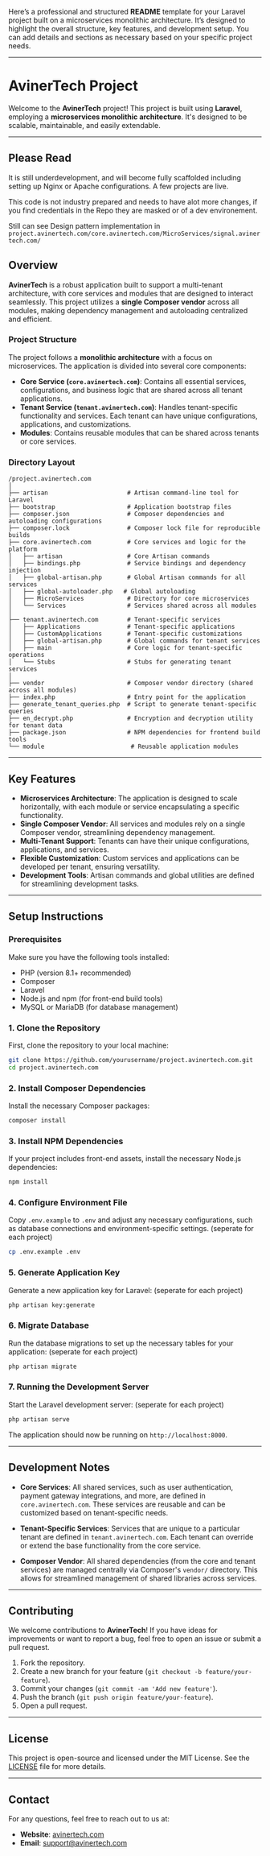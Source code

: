 Here’s a professional and structured **README** template for your Laravel project built on a microservices monolithic architecture. It’s designed to highlight the overall structure, key features, and development setup. You can add details and sections as necessary based on your specific project needs.

---

# **AvinerTech** Project

Welcome to the **AvinerTech** project! This project is built using **Laravel**, employing a **microservices monolithic architecture**. It's designed to be scalable, maintainable, and easily extendable.

---

## Please Read

It is still underdevelopment, and will become fully scaffolded including setting up Nginx or Apache configurations. A few projects are live.

This code is not industry prepared and needs to have alot more changes, if you find credentials in the Repo they are masked or of a dev environement.

Still can see Design pattern implementation in `project.avinertech.com/core.avinertech.com/MicroServices/signal.avinertech.com/`

## **Overview**

**AvinerTech** is a robust application built to support a multi-tenant architecture, with core services and modules that are designed to interact seamlessly. This project utilizes a **single Composer vendor** across all modules, making dependency management and autoloading centralized and efficient.

### **Project Structure**

The project follows a **monolithic architecture** with a focus on microservices. The application is divided into several core components:

* **Core Service (`core.avinertech.com`)**: Contains all essential services, configurations, and business logic that are shared across all tenant applications.
* **Tenant Service (`tenant.avinertech.com`)**: Handles tenant-specific functionality and services. Each tenant can have unique configurations, applications, and customizations.
* **Modules**: Contains reusable modules that can be shared across tenants or core services.

### **Directory Layout**

```
/project.avinertech.com
│
├── artisan                      # Artisan command-line tool for Laravel
├── bootstrap                    # Application bootstrap files
├── composer.json                # Composer dependencies and autoloading configurations
├── composer.lock                # Composer lock file for reproducible builds
├── core.avinertech.com          # Core services and logic for the platform
│   ├── artisan                  # Core Artisan commands
│   ├── bindings.php             # Service bindings and dependency injection
│   ├── global-artisan.php       # Global Artisan commands for all services
│   ├── global-autoloader.php   # Global autoloading
│   ├── MicroServices            # Directory for core microservices
│   └── Services                 # Services shared across all modules
│
├── tenant.avinertech.com        # Tenant-specific services
│   ├── Applications             # Tenant-specific applications
│   ├── CustomApplications       # Tenant-specific customizations
│   ├── global-artisan.php       # Global commands for tenant services
│   ├── main                     # Core logic for tenant-specific operations
│   └── Stubs                    # Stubs for generating tenant services
│
├── vendor                       # Composer vendor directory (shared across all modules)
├── index.php                    # Entry point for the application
├── generate_tenant_queries.php  # Script to generate tenant-specific queries
├── en_decrypt.php               # Encryption and decryption utility for tenant data
├── package.json                 # NPM dependencies for frontend build tools
└── module                        # Reusable application modules
```

---

## **Key Features**

* **Microservices Architecture**: The application is designed to scale horizontally, with each module or service encapsulating a specific functionality.
* **Single Composer Vendor**: All services and modules rely on a single Composer vendor, streamlining dependency management.
* **Multi-Tenant Support**: Tenants can have their unique configurations, applications, and services.
* **Flexible Customization**: Custom services and applications can be developed per tenant, ensuring versatility.
* **Development Tools**: Artisan commands and global utilities are defined for streamlining development tasks.

---

## **Setup Instructions**

### **Prerequisites**

Make sure you have the following tools installed:

* PHP (version 8.1+ recommended)
* Composer
* Laravel
* Node.js and npm (for front-end build tools)
* MySQL or MariaDB (for database management)

### **1. Clone the Repository**

First, clone the repository to your local machine:

```bash
git clone https://github.com/yourusername/project.avinertech.com.git
cd project.avinertech.com
```

### **2. Install Composer Dependencies**

Install the necessary Composer packages:

```bash
composer install
```

### **3. Install NPM Dependencies**

If your project includes front-end assets, install the necessary Node.js dependencies:

```bash
npm install
```

### **4. Configure Environment File**

Copy `.env.example` to `.env` and adjust any necessary configurations, such as database connections and environment-specific settings. (seperate for each project)
```bash
cp .env.example .env
```

### **5. Generate Application Key**

Generate a new application key for Laravel: (seperate for each project)

```bash
php artisan key:generate
```

### **6. Migrate Database**

Run the database migrations to set up the necessary tables for your application: (seperate for each project)

```bash
php artisan migrate
```

### **7. Running the Development Server**

Start the Laravel development server: (seperate for each project)

```bash
php artisan serve
```

The application should now be running on `http://localhost:8000`.

---

## **Development Notes**

* **Core Services**: All shared services, such as user authentication, payment gateway integrations, and more, are defined in `core.avinertech.com`. These services are reusable and can be customized based on tenant-specific needs.

* **Tenant-Specific Services**: Services that are unique to a particular tenant are defined in `tenant.avinertech.com`. Each tenant can override or extend the base functionality from the core service.

* **Composer Vendor**: All shared dependencies (from the core and tenant services) are managed centrally via Composer's `vendor/` directory. This allows for streamlined management of shared libraries across services.

---

## **Contributing**

We welcome contributions to **AvinerTech**! If you have ideas for improvements or want to report a bug, feel free to open an issue or submit a pull request.

1. Fork the repository.
2. Create a new branch for your feature (`git checkout -b feature/your-feature`).
3. Commit your changes (`git commit -am 'Add new feature'`).
4. Push the branch (`git push origin feature/your-feature`).
5. Open a pull request.

---

## **License**

This project is open-source and licensed under the MIT License. See the [LICENSE](LICENSE) file for more details.

---

## **Contact**

For any questions, feel free to reach out to us at:

* **Website**: [avinertech.com](http://project.avinertech.com)
* **Email**: [support@avinertech.com](mailto:sales@avinertech.com)

